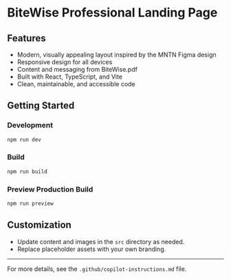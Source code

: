 # BiteWise Professional Landing Page
## Features

- Modern, visually appealing layout inspired by the MNTN Figma design
- Responsive design for all devices
- Content and messaging from BiteWise.pdf
- Built with React, TypeScript, and Vite
- Clean, maintainable, and accessible code

## Getting Started

### Development

```bash
npm run dev
```

### Build

```bash
npm run build
```

### Preview Production Build

```bash
npm run preview
```

## Customization

- Update content and images in the `src` directory as needed.
- Replace placeholder assets with your own branding.

---

For more details, see the `.github/copilot-instructions.md` file.
